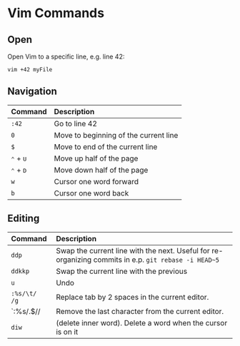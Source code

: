 # Vim Commands

## Open

Open Vim to a specific line, e.g. line 42:

    vim +42 myFile

## Navigation
| Command                     | Description                           |
| :-------------------------- | :------------------------------------ |
| `:42`                       | Go to line 42                         |
| `0`                         | Move to beginning of the current line |
| `$`                         | Move to end of the current line       |
| <kbd>⌃</kbd> + <kbd>U</kbd> | Move up half of the page              |
| <kbd>⌃</kbd> + <kbd>D</kbd> | Move down half of the page            |
| `w`                         | Cursor one word forward               |
| `b`                         | Cursor one word back                  |


## Editing
| Command       | Description                                                                                          |
| :------------ | :--------------------------------------------------------------------------------------------------- |
| `ddp`         | Swap the current line with the next. Useful for re-organizing commits in e.p. `git rebase -i HEAD~5` |
| `ddkkp`       | Swap the current line with the previous                                                              |
| `u`           | Undo                                                                                                 |
| `:%s/\t/  /g` | Replace tab by 2 spaces in the current editor.                                                       |
| `:%s/.$//     | Remove the last character from the current editor.                                                   |
| `diw`         | (delete inner word). Delete a word when the cursor is on it                                          |
